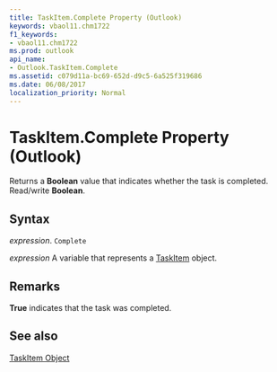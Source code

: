 ```yaml
---
title: TaskItem.Complete Property (Outlook)
keywords: vbaol11.chm1722
f1_keywords:
- vbaol11.chm1722
ms.prod: outlook
api_name:
- Outlook.TaskItem.Complete
ms.assetid: c079d11a-bc69-652d-d9c5-6a525f319686
ms.date: 06/08/2017
localization_priority: Normal
---
```



# TaskItem.Complete Property (Outlook)

Returns a  **Boolean** value that indicates whether the task is completed. Read/write **Boolean**.


## Syntax

_expression_. `Complete`

_expression_ A variable that represents a [TaskItem](./Outlook.TaskItem.md) object.


## Remarks

 **True** indicates that the task was completed.


## See also


[TaskItem Object](Outlook.TaskItem.md)

